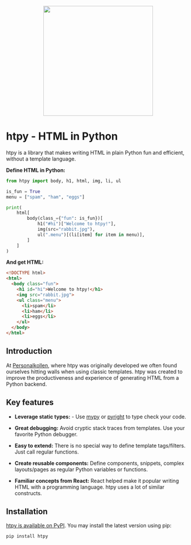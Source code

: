 <p align="center">
    <img src="https://htpy.dev/assets/htpy.webp" width="300">
</p>

# htpy - HTML in Python

htpy is a library that makes writing HTML in plain Python fun and efficient,
without a template language.

**Define HTML in Python:**
```python
from htpy import body, h1, html, img, li, ul

is_fun = True
menu = ["spam", "ham", "eggs"]

print(
    html[
        body(class_={"fun": is_fun})[
            h1("#hi")["Welcome to htpy!"],
            img(src="rabbit.jpg"),
            ul(".menu")[(li[item] for item in menu)],
        ]
    ]
)
```

**And get HTML:**
```html
<!DOCTYPE html>
<html>
  <body class="fun">
    <h1 id="hi">Welcome to htpy!</h1>
    <img src="rabbit.jpg">
    <ul class="menu">
      <li>spam</li>
      <li>ham</li>
      <li>eggs</li>
    </ul>
  </body>
</html>
```

## Introduction
At [Personalkollen](https://personalkollen.se/start/), where htpy was originally
developed we often found ourselves hitting walls when using classic templates.
htpy was created to improve the productiveness and experience of generating HTML
from a Python backend.

## Key features

- **Leverage static types:** - Use [mypy](https://mypy.readthedocs.io/en/stable/) or [pyright](https://github.com/microsoft/pyright) to type check your code.

- **Great debugging:** Avoid cryptic stack traces from templates. Use your favorite Python debugger.

- **Easy to extend:** There is no special way to define template tags/filters. Just call regular functions.

- **Create reusable components:** Define components, snippets, complex layouts/pages as regular Python variables or functions.

- **Familiar concepts from React:** React helped make it popular writing HTML with a programming language. htpy uses a lot of similar constructs.

## Installation

[htpy is available on PyPI](https://pypi.org/project/htpy/). You may install the latest version using pip:
```
pip install htpy
```
